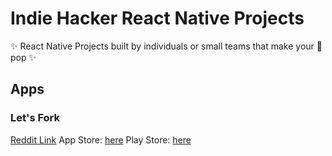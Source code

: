 # Indie Hacker React Native Projects

✨ React Native Projects built by individuals or small teams that make your 👀 pop ✨

## Apps

### Let's Fork
[Reddit Link](https://www.reddit.com/r/reactnative/comments/gqynar/lets_fork_my_first_real_react_native_app_an_app/)
App Store: [here](https://apps.apple.com/us/app/lets-fork/id1513436174) 
Play Store: [here](https://play.google.com/store/apps/details?id=com.peterzernia.letsfork)


